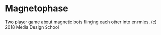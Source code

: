 # Magnetophase
Two player game about magnetic bots flinging each other into enemies. (c) 2018 Media Design School
